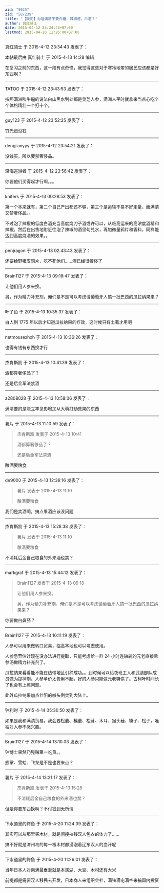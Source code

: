 ```yaml
---
aid: "9025"
zid: "587239"
title: "【疑问】为啥满清不要白糖，辣椒酱，白酒？"
author: 真红骑士
date: 2015-04-12 23:34:43+07:00
lastmod: 2015-04-20 11:26:00+07:00
---
```


真红骑士 于 2015-4-12 23:34:43 发表了：

本帖最后由 真红骑士 于 2015-4-13 14:28 编辑

在复习之前的东西，这一段有点奇怪，我觉得这些对于寒冷地带的居民应该都是好东西啊？

---

TATOO 于 2015-4-12 23:43:53 发表了：

按照满洲吹牛逼的说法白山黑水到处都是灵芝人参，满洲人平时就拿来当点心吃个个体格精壮一个打十个。

---

guy123 于 2015-4-12 23:52:25 发表了：

穷光蛋没钱

---

dengjianyyy 于 2015-4-12 23:54:21 发表了：

没钱买，所以要禁奢侈品。

---

深海巡游者 于 2015-4-12 23:56:42 发表了：

你要他们买得起才行啊。。。

---

knifers 于 2015-4-13 00:28:53 发表了：

第一个本来就有，第二个自己产出都还不够，第三个是运输不易不好走量，而满清又禁奢侈品。。

不过泡了辣椒的低度白酒充当高度烧刀子酒或许可以，从临高运来的高浓度酒精和辣椒，然后在出售地附近往泡了辣椒的酒里勾兑水，再加微量鸦片和香料，同样能达到高度烧酒的效果。。

---

penjragon 于 2015-4-13 02:43:43 发表了：

还要给野猪皮鸦片，吃不死他们……酒已经很奢侈了

---

Brain1127 于 2015-4-13 09:18:47 发表了：

让他们用人参来换。

另，作为精力补充剂，俺们是不是可以考虑请葡萄牙人搞一批巴西的瓜拉纳果来？

---

叶子鱼 于 2015-4-13 10:35:37 发表了：

白人到 1775 年以后才知道瓜拉纳果的疗效，这时候只有土著才用吧

---

netmousexhxh 于 2015-4-13 10:36:26 发表了：

也得有钱有东西换才行

---

杰肯斯凯 于 2015-4-13 10:41:39 发表了：

酒都算奢侈品了？

还是后金军法禁酒

---

a2808028 于 2015-4-13 10:58:06 发表了：

满清要的是能立竿见影增加从大萌打劫效果的东西

---

薯片 于 2015-4-13 11:10:59 发表了：

> 杰肯斯凯 发表于 2015-4-13 10:41
>
> 酒都算奢侈品了？
>
> 还是后金军法禁酒

酿酒要粮食

---

de9000 于 2015-4-13 12:39:16 发表了：

> 薯片 发表于 2015-4-13 11:10
>
> 酿酒要粮食

我们是卖酒啊，搞点果酒应该没问题

---

杰肯斯凯 于 2015-4-13 15:28:38 发表了：

> 薯片 发表于 2015-4-13 11:10
>
> 酿酒要粮食

不消耗后金自己粮食的外来酒也禁？

---

markgraf 于 2015-4-13 15:44:12 发表了：

> Brain1127 发表于 2015-4-13 09:18
>
> 让他们用人参来换。
>
> 另，作为精力补充剂，俺们是不是可以考虑请葡萄牙人搞一批巴西的瓜拉纳果来？

你要做白鼻菸？

---

Brain1127 于 2015-4-13 16:11:19 发表了：

人参可以用来做转口贸易，临高本地也可以考虑使用。

人参皂苷估计现在没办法进行提取，只能考虑给一群 24 小时连轴转的元老直接熬参汤做精力补充剂了。

瓜拉纳果看看能不能在热带地区引种成功。。到时候可以给夜班工人和武装部队成员做为提神剂。人参单价太贵用不起，好的人参只能做元老特供了。古柯叶时间长了也会有上瘾问题。

此外瓜拉纳果加点壮阳的噱头倒卖到大陆上。

---

钟利时 于 2015-4-14 05:30:50 发表了：

如果是我和满清贸易，我会要松蘑、榛蘑、松茸、木耳、猴头菇、榛子、松子，唯独对人参不感兴趣。

---

Brain1127 于 2015-4-14 13:10:03 发表了：

钟博士果然乃髡贼第一吃货。。

熊掌、雪蛤、飞龙是不是也要来点？

---

薯片 于 2015-4-14 13:21:17 发表了：

> 杰肯斯凯 发表于 2015-4-13 15:28
>
> 不消耗后金自己粮食的外来酒也禁？

但是你要东西换啊？不付钱到无所谓

---

下水道里的鳄鱼 于 2015-4-20 11:24:39 发表了：

其实可以从那里买木材，就是间接摧残汉人包衣的体力了……

搞不好就是济州岛的每一根木材都浸泡着辽东汉人的血汗呢

---

下水道里的鳄鱼 于 2015-4-20 11:26:01 发表了：

当年日本人对南满最垂涎就是本溪湖、大豆、木材还有大米

前提都是需要汉人移民去开发，日本商人来组织会社，满铁满电满空来搞国内投资

---
